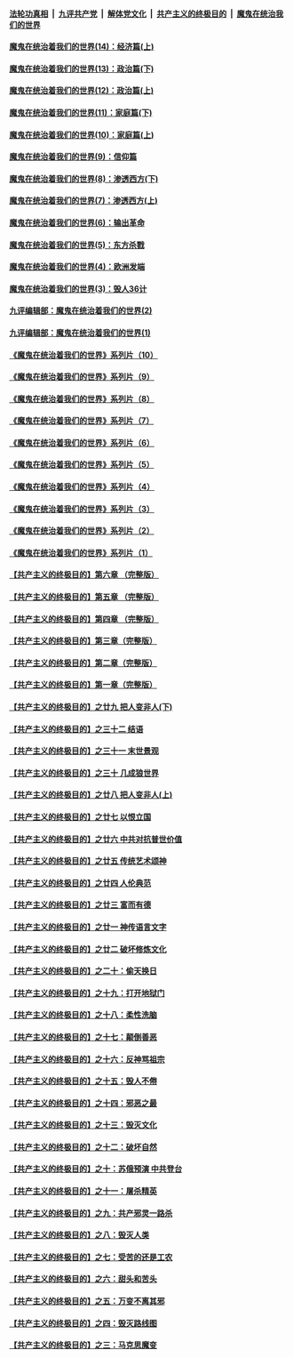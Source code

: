 ####  [法轮功真相](../../../../basic/blob/master/README.md?t=10111331) &nbsp;|&nbsp; [九评共产党](../../../../9ping.md/blob/master/README.md?t=10111331) &nbsp;|&nbsp; [解体党文化](../../../../jtdwh.md/blob/master/README.md?t=10111331)  &nbsp;|&nbsp; [共产主义的终极目的](../../../../gczydzjmd.md/blob/master/README.md?t=10111331) &nbsp;|&nbsp; [魔鬼在统治我们的世界](../../../../mgztzwmdsj.md/blob/master/README.md?t=10111331) 

#### [魔鬼在统治着我们的世界(14)：经济篇(上)](../pages/nsc422/n10457370.md?t=10111331) 

#### [魔鬼在统治着我们的世界(13)：政治篇(下)](../pages/nsc422/n10448270.md?t=10111331) 

#### [魔鬼在统治着我们的世界(12)：政治篇(上)](../pages/nsc422/n10444576.md?t=10111331) 

#### [魔鬼在统治着我们的世界(11)：家庭篇(下)](../pages/nsc422/n10440961.md?t=10111331) 

#### [魔鬼在统治着我们的世界(10)：家庭篇(上)](../pages/nsc422/n10435448.md?t=10111331) 

#### [魔鬼在统治着我们的世界(9)：信仰篇](../pages/nsc422/n10432159.md?t=10111331) 

#### [魔鬼在统治着我们的世界(8)：渗透西方(下)](../pages/nsc422/n10429603.md?t=10111331) 

#### [魔鬼在统治着我们的世界(7)：渗透西方(上)](../pages/nsc422/n10426013.md?t=10111331) 

#### [魔鬼在统治着我们的世界(6)：输出革命](../pages/nsc422/n10421536.md?t=10111331) 

#### [魔鬼在统治着我们的世界(5)：东方杀戮](../pages/nsc422/n10417707.md?t=10111331) 

#### [魔鬼在统治着我们的世界(4)：欧洲发端](../pages/nsc422/n10414890.md?t=10111331) 

#### [魔鬼在统治着我们的世界(3)：毁人36计](../pages/nsc422/n10411583.md?t=10111331) 

#### [九评编辑部：魔鬼在统治着我们的世界(2)](../pages/nsc422/n10410036.md?t=10111331) 

#### [九评编辑部：魔鬼在统治着我们的世界(1)](../pages/nsc422/n10406825.md?t=10111331) 

#### [《魔鬼在统治着我们的世界》系列片（10）](../pages/nsc422/n12292670.md?t=10111331) 

#### [《魔鬼在统治着我们的世界》系列片（9）](../pages/nsc422/n12290859.md?t=10111331) 

#### [《魔鬼在统治着我们的世界》系列片（8）](../pages/nsc422/n12287445.md?t=10111331) 

#### [《魔鬼在统治着我们的世界》系列片（7）](../pages/nsc422/n12283425.md?t=10111331) 

#### [《魔鬼在统治着我们的世界》系列片（6）](../pages/nsc422/n12282314.md?t=10111331) 

#### [《魔鬼在统治着我们的世界》系列片（5）](../pages/nsc422/n12281419.md?t=10111331) 

#### [《魔鬼在统治着我们的世界》系列片（4）](../pages/nsc422/n12274024.md?t=10111331) 

#### [《魔鬼在统治着我们的世界》系列片（3）](../pages/nsc422/n12271322.md?t=10111331) 

#### [《魔鬼在统治着我们的世界》系列片（2）](../pages/nsc422/n12269049.md?t=10111331) 

#### [《魔鬼在统治着我们的世界》系列片（1）](../pages/nsc422/n12267575.md?t=10111331) 

#### [【共产主义的终极目的】第六章 （完整版）](../pages/nsc422/n11428913.md?t=10111331) 

#### [【共产主义的终极目的】第五章 （完整版）](../pages/nsc422/n11428912.md?t=10111331) 

#### [【共产主义的终极目的】第四章 （完整版）](../pages/nsc422/n11428907.md?t=10111331) 

#### [【共产主义的终极目的】第三章（完整版）](../pages/nsc422/n11428848.md?t=10111331) 

#### [【共产主义的终极目的】第二章（完整版）](../pages/nsc422/n11428831.md?t=10111331) 

#### [【共产主义的终极目的】第一章（完整版）](../pages/nsc422/n11417651.md?t=10111331) 

#### [【共产主义的终极目的】之廿九 把人变非人(下)](../pages/nsc422/n11344140.md?t=10111331) 

#### [【共产主义的终极目的】之三十二 结语](../pages/nsc422/n11360535.md?t=10111331) 

#### [【共产主义的终极目的】之三十一 末世景观](../pages/nsc422/n11351129.md?t=10111331) 

#### [【共产主义的终极目的】之三十 几成狼世界](../pages/nsc422/n11348280.md?t=10111331) 

#### [【共产主义的终极目的】之廿八 把人变非人(上)](../pages/nsc422/n11340492.md?t=10111331) 

#### [【共产主义的终极目的】之廿七 以恨立国](../pages/nsc422/n11336944.md?t=10111331) 

#### [【共产主义的终极目的】之廿六 中共对抗普世价值](../pages/nsc422/n11324785.md?t=10111331) 

#### [【共产主义的终极目的】之廿五 传统艺术颂神](../pages/nsc422/n11296396.md?t=10111331) 

#### [【共产主义的终极目的】之廿四 人伦典范](../pages/nsc422/n11296397.md?t=10111331) 

#### [【共产主义的终极目的】之廿三 富而有德](../pages/nsc422/n11283598.md?t=10111331) 

#### [【共产主义的终极目的】之廿一 神传语言文字](../pages/nsc422/n11263265.md?t=10111331) 

#### [【共产主义的终极目的】之廿二 破坏修炼文化](../pages/nsc422/n11245728.md?t=10111331) 

#### [【共产主义的终极目的】之二十：偷天换日](../pages/nsc422/n11238846.md?t=10111331) 

#### [【共产主义的终极目的】之十九：打开地狱门](../pages/nsc422/n11206376.md?t=10111331) 

#### [【共产主义的终极目的】之十八：柔性洗脑](../pages/nsc422/n11199994.md?t=10111331) 

#### [【共产主义的终极目的】之十七：颠倒善恶](../pages/nsc422/n11179782.md?t=10111331) 

#### [【共产主义的终极目的】之十六：反神骂祖宗](../pages/nsc422/n11166798.md?t=10111331) 

#### [【共产主义的终极目的】之十五：毁人不倦](../pages/nsc422/n11166792.md?t=10111331) 

#### [【共产主义的终极目的】之十四：邪恶之最](../pages/nsc422/n11150249.md?t=10111331) 

#### [【共产主义的终极目的】之十三：毁灭文化](../pages/nsc422/n11135227.md?t=10111331) 

#### [【共产主义的终极目的】之十二：破坏自然](../pages/nsc422/n11135214.md?t=10111331) 

#### [【共产主义的终极目的】之十：苏俄预演 中共登台](../pages/nsc422/n11118424.md?t=10111331) 

#### [【共产主义的终极目的】之十一：屠杀精英](../pages/nsc422/n11118442.md?t=10111331) 

#### [【共产主义的终极目的】之九：共产邪灵一路杀](../pages/nsc422/n11114139.md?t=10111331) 

#### [【共产主义的终极目的】之八：毁灭人类](../pages/nsc422/n11108503.md?t=10111331) 

#### [【共产主义的终极目的】之七：受苦的还是工农](../pages/nsc422/n11101809.md?t=10111331) 

#### [【共产主义的终极目的】之六：甜头和苦头](../pages/nsc422/n11096971.md?t=10111331) 

#### [【共产主义的终极目的】之五：万变不离其邪](../pages/nsc422/n11091285.md?t=10111331) 

#### [【共产主义的终极目的】之四：毁灭路线图](../pages/nsc422/n11086284.md?t=10111331) 

#### [【共产主义的终极目的】之三：马克思魔变](../pages/nsc422/n11061941.md?t=10111331) 

